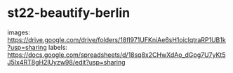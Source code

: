 # st22-beautify-berlin

images: https://drive.google.com/drive/folders/18fl971UFKniAe6sH1oiclqtraRP1UB1k?usp=sharing
labels: https://docs.google.com/spreadsheets/d/18sq8x2CHwXdAo_dGpg7U7yKt5J5Ix4RT8gH2lUyzw98/edit?usp=sharing
